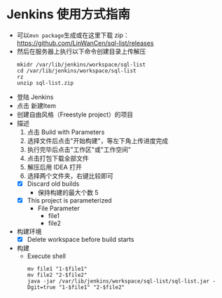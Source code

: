 # Jenkins 使用方式指南

- 可以`mvn package`生成或在这里下载 zip：https://github.com/LinWanCen/sql-list/releases
- 然后在服务器上执行以下命令创建目录上传解压
  ```shell script
  mkidr /var/lib/jenkins/workspace/sql-list
  cd /var/lib/jenkins/workspace/sql-list
  rz
  unzip sql-list.zip
  ```
- 登陆 Jenkins
- 点击 新建Item
- 创建自由风格（Freestyle project）的项目
- 描述
    1. 点击 Build with Parameters
    2. 选择文件后点击"开始构建"，等左下角上传进度完成
    3. 执行完毕后点击"工作区"或"工作空间"
    4. 点击打包下载全部文件
    5. 解压后用 IDEA 打开
    6. 选择两个文件夹，右键比较即可
    - [x] Discard old builds
        - 保持构建的最大个数 5
    - [x] This project is parameterized
        - File Parameter
            - file1
            - file2
- 构建环境
    - [x] Delete workspace before build starts
- 构建
    - Execute shell
      ```shell script
      mv file1 "1-$file1"
      mv file2 "2-$file2"
      java -jar /var/lib/jenkins/workspace/sql-list/sql-list.jar -Dgit=true "1-$file1" "2-$file2"
      ```